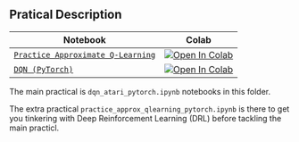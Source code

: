 ## Pratical Description

| Notebook                                         | Colab                                                                                                                                                                                                    |
| ------------------------------------------------ | -------------------------------------------------------------------------------------------------------------------------------------------------------------------------------------------------------- |
| [`Practice Approximate Q-Learning`](./practice_approx_qlearning_pytorch.ipynb) | [![Open In Colab](https://colab.research.google.com/assets/colab-badge.svg)](https://colab.research.google.com/github/ldmirl/llp131-practicals/blob/master/session03_approx/practice_approx_qlearning_pytorch.ipynb)         |
| [`DQN (PyTorch)`](./dqn_atari_pytorch.ipynb)       | [![Open In Colab](https://colab.research.google.com/assets/colab-badge.svg)](https://colab.research.google.com/github/ldmirl/llp131-practicals/blob/master/session03_approx/dqn_atari_pytorch.ipynb)    |

The main practical is `dqn_atari_pytorch.ipynb` notebooks in this folder.

The extra practical `practice_approx_qlearning_pytorch.ipynb` is there to get you tinkering with Deep Reinforcement Learning (DRL) before tackling the main practicl.
